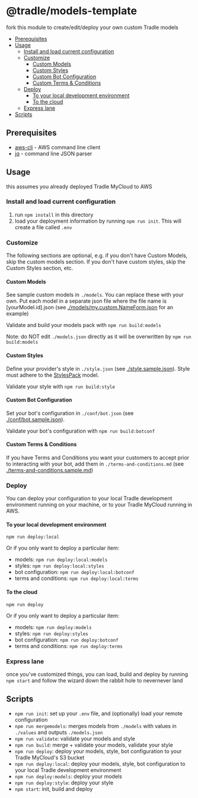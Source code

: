 # @tradle/models-template

fork this module to create/edit/deploy your own custom Tradle models

<!-- START doctoc generated TOC please keep comment here to allow auto update -->
<!-- DON'T EDIT THIS SECTION, INSTEAD RE-RUN doctoc TO UPDATE -->


- [Prerequisites](#prerequisites)
- [Usage](#usage)
  - [Install and load current configuration](#install-and-load-current-configuration)
  - [Customize](#customize)
    - [Custom Models](#custom-models)
    - [Custom Styles](#custom-styles)
    - [Custom Bot Configuration](#custom-bot-configuration)
    - [Custom Terms & Conditions](#custom-terms-&-conditions)
  - [Deploy](#deploy)
    - [To your local development environment](#to-your-local-development-environment)
    - [To the cloud](#to-the-cloud)
  - [Express lane](#express-lane)
- [Scripts](#scripts)

<!-- END doctoc generated TOC please keep comment here to allow auto update -->

## Prerequisites

- [aws-cli](https://github.com/aws/aws-cli) - AWS command line client
- [jq](https://stedolan.github.io/jq/download/) - command line JSON parser

## Usage

this assumes you already deployed Tradle MyCloud to AWS

### Install and load current configuration

1. run `npm install` in this directory
1. load your deployment information by running `npm run init`. This will create a file called `.env`

### Customize

The following sections are optional, e.g. if you don't have Custom Models, skip the custom models section. If you don't have custom styles, skip the Custom Styles section, etc.

#### Custom Models

See sample custom models in `./models`. You can replace these with your own. Put each model in a separate json file where the file name is [yourModel.id].json (see [./models/my.custom.NameForm.json](./models/my.custom.NameForm.json) for an example)

Validate and build your models pack with `npm run build:models`

Note: do NOT edit `./models.json` directly as it will be overwritten by `npm run build:models`

#### Custom Styles

Define your provider's style in `./style.json` (see [./style.sample.json](./style.sample.json)). Style must adhere to the [StylesPack](https://github.com/tradle/models/tree/master/models/tradle.StylesPack.json) model.

Validate your style with `npm run build:style`

#### Custom Bot Configuration

Set your bot's configuration in `./conf/bot.json` (see [./conf/bot.sample.json](./conf/bot.sample.json)).

Validate your bot's configuration with `npm run build:botconf`

#### Custom Terms & Conditions

If you have Terms and Conditions you want your customers to accept prior to interacting with your bot, add them in `./terms-and-conditions.md` (see [./terms-and-conditions.sample.md](./terms-and-conditions.sample.md))

### Deploy

You can deploy your configuration to your local Tradle development environment running on your machine, or to your Tradle MyCloud running in AWS.

#### To your local development environment

`npm run deploy:local`

Or if you only want to deploy a particular item:

- models: `npm run deploy:local:models`  
- styles: `npm run deploy:local:styles`  
- bot configuration: `npm run deploy:local:botconf`  
- terms and conditions: `npm run deploy:local:terms`  

#### To the cloud

`npm run deploy`

Or if you only want to deploy a particular item:

- models: `npm run deploy:models`  
- styles: `npm run deploy:styles`  
- bot configuration: `npm run deploy:botconf`  
- terms and conditions: `npm run deploy:terms`  

### Express lane

once you've customized things, you can load, build and deploy by running `npm start` and follow the wizard down the rabbit hole to nevernever land

## Scripts

- `npm run init`: set up your `.env` file, and (optionally) load your remote configuration
- `npm run mergemodels`: merges models from `./models` with values in `./values` and outputs `./models.json`
- `npm run validate`: validate your models and style
- `npm run build`: merge + validate your models, validate your style
- `npm run deploy`: deploy your models, style, bot configuration to your Tradle MyCloud's S3 bucket
- `npm run deploy:local`: deploy your models, style, bot configuration to your local Tradle development environment
- `npm run deploy:models`: deploy your models
- `npm run deploy:style`: deploy your style
- `npm start`: init, build and deploy
